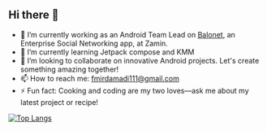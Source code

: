 ## Hi there 👋


- 🔭 I’m currently working as an Android Team Lead on [Balonet](https://balonet.net/), an Enterprise Social Networking app, at Zamin.
- 🌱 I’m currently learning Jetpack compose and KMM
- 👯 I’m looking to collaborate on innovative Android projects. Let's create something amazing together!
- 📫 How to reach me: fmirdamadi111@gmail.com
- ⚡ Fun fact: Cooking and coding are my two loves—ask me about my latest project or recipe!

[![Top Langs](https://github-readme-stats.vercel.app/api/top-langs/?username=raanaYavari&theme=cobalt&show_icons=true)]()
